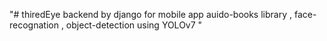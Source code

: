 "# thiredEye backend by django for mobile app
auido-books library , face-recognation , object-detection using YOLOv7
" 
